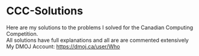 # CCC-Solutions
Here are my solutions to the problems I solved for the Canadian Computing Competition.  
All solutions have full explanations and all are are commented extensively  
My DMOJ Account: https://dmoj.ca/user/Who

